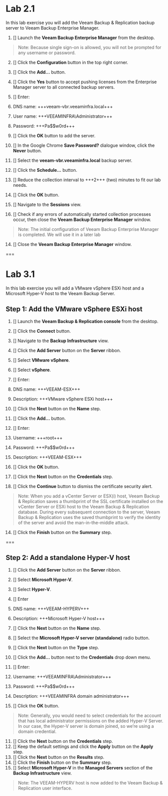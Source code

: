# Lab 2.1
In this lab exercise you will add the Veeam Backup & Replication backup server to Veeam Backup Enterprise Manager.

1. [] Launch the **Veeam Backup Enterprise Manager** from the desktop.
> Note: Because single sign-on is allowed, you will not be prompted for any username or password.

2. [] Click the **Configuration** button in the top right corner.
3. [] Click the **Add...** button.
4. [] Click the **Yes** button to accept pushing licenses from the Enterprise Manager server to all connected backup servers.
5. [] Enter:
 1. DNS name: +++veeam-vbr.veeaminfra.local+++
 2. User name: +++VEEAMINFRA\Administrator+++
 3. Password: +++Pa$$w0rd+++

6. [] Click the **OK** button to add the server.
7. [] In the Google Chrome **Save Password?** dialogue window, click the **Never** button.
8. [] Select the **veeam-vbr.veeaminfra.local** backup server.
9. [] Click the **Schedule...** button.
10. [] Reduce the collection interval to +++2+++ (two) minutes to fit our lab needs.
11. [] Click the **OK** button.
12. [] Navigate to the **Sessions** view.
13. [] Check if any errors of automatically started collection processes occur, then close the **Veeam Backup Enterprise Manager** window.
> Note: The initial configuration of Veeam Backup Enterprise Manager is completed. We will use it in a later
lab

14. [] Close the **Veeam Backup Enterprise Manager** window.

===

# Lab 3.1

In this lab exercise you will add a VMware vSphere ESXi host and a Microsoft Hyper-V host to the Veeam Backup Server.

## Step 1: Add the VMware vSphere ESXi host

1. [] Launch the **Veeam Backup & Replication console** from the desktop.
2. [] Click the **Connect** button.
3. [] Navigate to the **Backup Infrastructure** view.
4. [] Click the **Add Server** button on the **Server** ribbon.
5. [] Select **VMware vSphere**.
6. [] Select **vSphere**.
7. [] Enter:
 1. DNS name: +++VEEAM-ESX+++
 2. Description: +++VMware vSphere ESXi host+++
 
8. [] Click the **Next** button on the **Name** step.
9. [] Click the **Add...** button.
10. [] Enter:
 1. Username: +++root+++
 2. Password: +++Pa$$w0rd+++
 3. Description: +++VEEAM-ESX+++

11. [] Click the **OK** button.
12. [] Click the **Next** button on the **Credentials** step.
13. [] Click the **Continue** button to dismiss the certificate security alert.
> Note: When you add a vCenter Server or ESX(i) host, Veeam Backup & Replication saves a thumbprint of the SSL certificate installed on the vCenter Server or ESXi host to the Veeam Backup & Replication database. During every subsequent connection to the server, Veeam Backup & Replication uses the saved thumbprint to verify the identity of the server and avoid the man-in-the-middle attack.

14. [] Click the **Finish** button on the **Summary** step.

===

## Step 2: Add a standalone Hyper-V host

1. [] Click the **Add Server** button on the **Server** ribbon.
2. [] Select **Microsoft Hyper-V**.
3. [] Select **Hyper-V**.
4. [] Enter
 1. DNS name: +++VEEAM-HYPERV+++
 2. Description: +++Microsoft Hyper-V host+++
 
5. [] Click the **Next** button on the **Name** step.
6. [] Select the **Microsoft Hyper-V server (standalone)** radio button.
7. [] Click the **Next** button on the **Type** step.
8. [] Click the **Add...** button next to the **Credentials** drop down menu.
9. [] Enter:
 1. Username: +++VEEAMINFRA\Administrator+++
 2. Password: +++Pa$$w0rd+++
 3. Description: +++VEEAMINFRA domain administrator+++

10. [] Click the **OK** button.
> Note: Generally, you would need to select credentials for the account that has local administrator permissions on the added Hyper-V Server. In our case, the Hyper-V server is domain joined, so we’re using a domain credential.

11. [] Click the **Next** button on the **Credentials** step.
12. [] Keep the default settings and click the **Apply** button on the **Apply** step.
13. [] Click the **Next** button on the **Results** step.
14. [] Click the **Finish** button on the **Summary** step.
15. [] Select **Microsoft Hyper-V** in the **Managed Servers** section of the **Backup Infrastructure** view.
> Note: The VEEAM-HYPERV host is now added to the Veeam Backup & Replication user interface.
